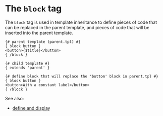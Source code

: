 The `block` tag
===============================

The `block` tag is used in template inheritance to define pieces of code that can be replaced
in the parent template, and pieces of code that will be inserted into the parent template.

    {# parent template (parent.tpl) #}
    { block button }
    <button>{$title}</button>
    { /block }

    {# child template #}
    { extends 'parent' }

    {# define block that will replace the 'button' block in parent.tpl #}
    { block button }
    <button>With a constant label</button>
    { /block }

See also:

 * [define and display](tags/define_and_display.md)
